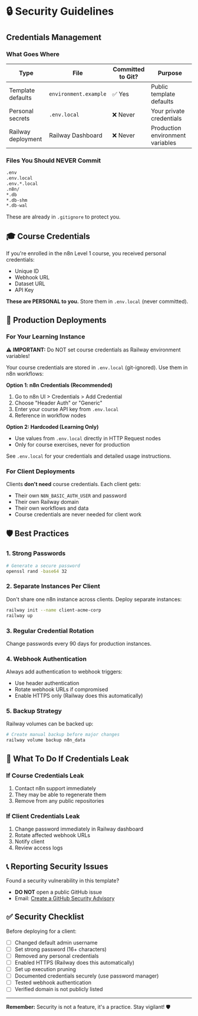 # 🔒 Security Guidelines

## Credentials Management

### What Goes Where

| Type | File | Committed to Git? | Purpose |
|------|------|------------------|---------|
| Template defaults | `environment.example` | ✅ Yes | Public template defaults |
| Personal secrets | `.env.local` | ❌ Never | Your private credentials |
| Railway deployment | Railway Dashboard | ❌ Never | Production environment variables |

### Files You Should NEVER Commit

```bash
.env
.env.local
.env.*.local
.n8n/
*.db
*.db-shm
*.db-wal
```

These are already in `.gitignore` to protect you.

## 🎓 Course Credentials

If you're enrolled in the n8n Level 1 course, you received personal credentials:
- Unique ID
- Webhook URL
- Dataset URL
- API Key

**These are PERSONAL to you.** Store them in `.env.local` (never committed).

## 🚀 Production Deployments

### For Your Learning Instance

⚠️ **IMPORTANT:** Do NOT set course credentials as Railway environment variables!

Your course credentials are stored in `.env.local` (git-ignored). Use them in n8n workflows:

**Option 1: n8n Credentials (Recommended)**
1. Go to n8n UI > Credentials > Add Credential
2. Choose "Header Auth" or "Generic"
3. Enter your course API key from `.env.local`
4. Reference in workflow nodes

**Option 2: Hardcoded (Learning Only)**
- Use values from `.env.local` directly in HTTP Request nodes
- Only for course exercises, never for production

See `.env.local` for your credentials and detailed usage instructions.

### For Client Deployments
Clients **don't need** course credentials. Each client gets:
- Their own `N8N_BASIC_AUTH_USER` and password
- Their own Railway domain
- Their own workflows and data
- Course credentials are never needed for client work

## 🛡️ Best Practices

### 1. Strong Passwords
```bash
# Generate a secure password
openssl rand -base64 32
```

### 2. Separate Instances Per Client
Don't share one n8n instance across clients. Deploy separate instances:
```bash
railway init --name client-acme-corp
railway up
```

### 3. Regular Credential Rotation
Change passwords every 90 days for production instances.

### 4. Webhook Authentication
Always add authentication to webhook triggers:
- Use header authentication
- Rotate webhook URLs if compromised
- Enable HTTPS only (Railway does this automatically)

### 5. Backup Strategy
Railway volumes can be backed up:
```bash
# Create manual backup before major changes
railway volume backup n8n_data
```

## 🚨 What To Do If Credentials Leak

### If Course Credentials Leak
1. Contact n8n support immediately
2. They may be able to regenerate them
3. Remove from any public repositories

### If Client Credentials Leak
1. Change password immediately in Railway dashboard
2. Rotate affected webhook URLs
3. Notify client
4. Review access logs

## 📞 Reporting Security Issues

Found a security vulnerability in this template?
- **DO NOT** open a public GitHub issue
- Email: [Create a GitHub Security Advisory](https://github.com/tripl3tr3s/n8n-freelancer-starter/security/advisories)

## ✅ Security Checklist

Before deploying for a client:

- [ ] Changed default admin username
- [ ] Set strong password (16+ characters)
- [ ] Removed any personal credentials
- [ ] Enabled HTTPS (Railway does this automatically)
- [ ] Set up execution pruning
- [ ] Documented credentials securely (use password manager)
- [ ] Tested webhook authentication
- [ ] Verified domain is not publicly listed

---

**Remember:** Security is not a feature, it's a practice. Stay vigilant! 🛡️